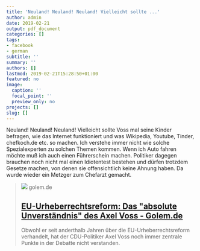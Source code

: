 ```yaml
---
title: 'Neuland! Neuland! Neuland! Vielleicht sollte ...'
author: admin
date: 2019-02-21
output: pdf_document
categories: []
tags:
- facebook
- german
subtitle: ''
summary: ''
authors: []
lastmod: 2019-02-21T15:28:50+01:00
featured: no
image:
  caption: ''
  focal_point: ''
  preview_only: no
projects: []
slug: []
---
```

Neuland! Neuland! Neuland! Vielleicht sollte Voss mal seine Kinder befragen, wie das Internet funktioniert und was Wikipedia, Youtube, Tinder, chefkoch.de etc. so machen. Ich verstehe immer nicht wie solche Spezialexperten zu solchen Themen kommen. Wenn ich Auto fahren möchte muß ich auch einen Führerschein machen. Politiker dagegen brauchen noch nicht mal einen Idiotentest bestehen und dürfen trotzdem Gesetze machen, von denen sie offensichtlich keine Ahnung haben. Da wurde wieder ein Metzger zum Chefarzt gemacht.
> [![](https://www.golem.de/1902/139511-187858-187857_rc.jpg)](https://www.golem.de/news/eu-urheberrechtsreform-das-absolute-unverstaendnis-des-axel-voss-1902-139511.html)
> golem.de
> ## [EU-Urheberrechtsreform: Das "absolute Unverständnis" des Axel Voss - Golem.de](https://www.golem.de/news/eu-urheberrechtsreform-das-absolute-unverstaendnis-des-axel-voss-1902-139511.html)
>
>Obwohl er seit anderthalb Jahren über die EU-Urheberrechtsreform verhandelt, hat der CDU-Politiker Axel Voss noch immer zentrale Punkte in der Debatte nicht verstanden.

